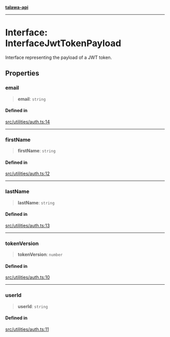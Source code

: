 [**talawa-api**](../../../README.md)

***

# Interface: InterfaceJwtTokenPayload

Interface representing the payload of a JWT token.

## Properties

### email

> **email**: `string`

#### Defined in

[src/utilities/auth.ts:14](https://github.com/Suyash878/talawa-api/blob/b5a9d8b4a1ea678a3d6f5b710b3721f91a3052fc/src/utilities/auth.ts#L14)

***

### firstName

> **firstName**: `string`

#### Defined in

[src/utilities/auth.ts:12](https://github.com/Suyash878/talawa-api/blob/b5a9d8b4a1ea678a3d6f5b710b3721f91a3052fc/src/utilities/auth.ts#L12)

***

### lastName

> **lastName**: `string`

#### Defined in

[src/utilities/auth.ts:13](https://github.com/Suyash878/talawa-api/blob/b5a9d8b4a1ea678a3d6f5b710b3721f91a3052fc/src/utilities/auth.ts#L13)

***

### tokenVersion

> **tokenVersion**: `number`

#### Defined in

[src/utilities/auth.ts:10](https://github.com/Suyash878/talawa-api/blob/b5a9d8b4a1ea678a3d6f5b710b3721f91a3052fc/src/utilities/auth.ts#L10)

***

### userId

> **userId**: `string`

#### Defined in

[src/utilities/auth.ts:11](https://github.com/Suyash878/talawa-api/blob/b5a9d8b4a1ea678a3d6f5b710b3721f91a3052fc/src/utilities/auth.ts#L11)
